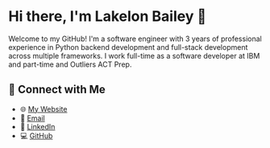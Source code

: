# Hi there, I'm Lakelon Bailey 👋

Welcome to my GitHub! I'm a software engineer with 3 years of professional experience in Python backend development and full-stack development across multiple frameworks. I work full-time as a software developer at IBM and part-time and Outliers ACT Prep.

## 👥 Connect with Me
- 🌐 [My Website](https://lakelonbailey.com)
- 📧 [Email](mailto:lake.bailey@icloud.com)
- 👔 [LinkedIn](https://linkedin.com/in/lakelonbailey)
- 💻 [GitHub](https://github.com/LakelonBailey)
